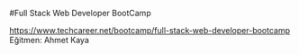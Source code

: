#Full Stack Web Developer BootCamp

https://www.techcareer.net/bootcamp/full-stack-web-developer-bootcamp
Eğitmen: Ahmet Kaya
